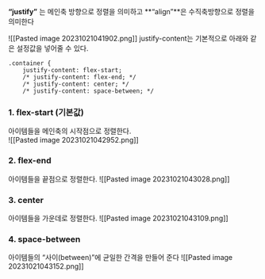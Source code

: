 **“justify”** 는 메인축 방향으로 정렬을 의미하고
**“align”**은 수직축방향으로 정렬을 의미한다

![[Pasted image 20231021041902.png]]
justify-content는 기본적으로 아래와 같은 설정값을 넣어줄 수 있다.
```
.container { 
	justify-content: flex-start; 
	/* justify-content: flex-end; */ 
	/* justify-content: center; */ 
	/* justify-content: space-between; */ 
```

### 1. flex-start (기본값)
아이템들을 메인축의 시작점으로 정렬한다.  
![[Pasted image 20231021042952.png]]

### 2. flex-end
아이템들을 끝점으로 정렬한다.
![[Pasted image 20231021043028.png]]

### 3. center
아이템들을 가운데로 정렬한다.
![[Pasted image 20231021043109.png]]

### 4. space-between
아이템들의 “사이(between)”에 균일한 간격을 만들어 준다
![[Pasted image 20231021043152.png]]